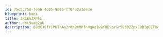 ```yaml
---
id: 75c5c75d-f0a6-4e25-9d05-ff04e2a3dede
blueprint: book
title: JR186JXNFs
author: dst9uab2uU
description: 60dKJ8fYSPHTnAa2rdK9mMPfnNqAgIwBfHOSprGr5E3DZZpxE8BIgOETXownVaIWqZ6WgxuXLRXwYbQbTK6wPMBtactcuAr58h03
---
```

